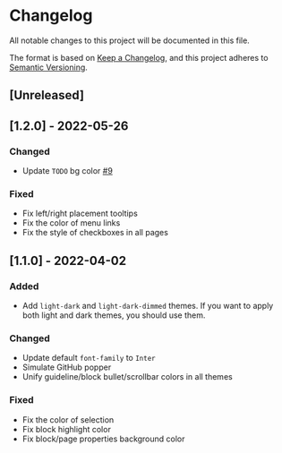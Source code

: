 # Changelog

All notable changes to this project will be documented in this file.

The format is based on [Keep a Changelog](https://keepachangelog.com/en/1.0.0/),
and this project adheres to [Semantic Versioning](https://semver.org/spec/v2.0.0.html).

## [Unreleased]

## [1.2.0] - 2022-05-26

### Changed

- Update `TODO` bg color [#9](https://github.com/g1eny0ung/logseq-github-theme/pull/9)

### Fixed

- Fix left/right placement tooltips
- Fix the color of menu links
- Fix the style of checkboxes in all pages

## [1.1.0] - 2022-04-02

### Added

- Add `light-dark` and `light-dark-dimmed` themes. If you want to apply both light and dark themes, you should use them.

### Changed

- Update default `font-family` to `Inter`
- Simulate GitHub popper
- Unify guideline/block bullet/scrollbar colors in all themes

### Fixed

- Fix the color of selection
- Fix block highlight color
- Fix block/page properties background color
